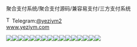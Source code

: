 聚合支付系统/聚合支付源码/兼容易支付/三方支付系统<p dir="auto"><a target="_blank" rel="noopener noreferrer nofollow" href="https://camo.githubusercontent.com/d614d90677fbc2e34c7c62ebc68c82379d87a57c4beaf05af65fec7ba6b72e36/68747470733a2f2f63646e2d69636f6e732d706e672e666c617469636f6e2e636f6d2f3531322f323131312f323131313634362e706e67"><img src="https://camo.githubusercontent.com/d614d90677fbc2e34c7c62ebc68c82379d87a57c4beaf05af65fec7ba6b72e36/68747470733a2f2f63646e2d69636f6e732d706e672e666c617469636f6e2e636f6d2f3531322f323131312f323131313634362e706e67" alt="Telegram Icon" style="width: 16px; max-width: 100%;" data-canonical-src="https://cdn-icons-png.flaticon.com/512/2111/2111646.png"></a>Telegram:<a href="https://t.me/yeziym2" rel="nofollow">@yeziym2</a><br><a href="https://www.yeziym.com/">www.yeziym.com</a></p><img src="https://github.com/yeziym/MC96B4Xnwk/blob/main/fx9q3.png"><img src="https://github.com/yeziym/MC96B4Xnwk/blob/main/i4bCy.png"><img src="https://github.com/yeziym/MC96B4Xnwk/blob/main/jlPiW.png"><img src="https://github.com/yeziym/MC96B4Xnwk/blob/main/BeAvo.png"><img src="https://github.com/yeziym/MC96B4Xnwk/blob/main/sD2y4.png"><img src="https://github.com/yeziym/MC96B4Xnwk/blob/main/8xCNj.png"><img src="https://github.com/yeziym/MC96B4Xnwk/blob/main/jU3bC.png"><img src="https://github.com/yeziym/MC96B4Xnwk/blob/main/4BahD.png"><img src="https://github.com/yeziym/MC96B4Xnwk/blob/main/ZDyKx.png"><img src="https://github.com/yeziym/MC96B4Xnwk/blob/main/gPu7k.png"><img src="https://github.com/yeziym/MC96B4Xnwk/blob/main/ljGKp.png"><img src="https://github.com/yeziym/MC96B4Xnwk/blob/main/WlzRh.png"><img src="https://github.com/yeziym/MC96B4Xnwk/blob/main/hqMZF.png"><img src="https://github.com/yeziym/MC96B4Xnwk/blob/main/2OyGA.png"><img src="https://github.com/yeziym/MC96B4Xnwk/blob/main/fpQKm.png"><img src="https://github.com/yeziym/MC96B4Xnwk/blob/main/7fxAp.png">
